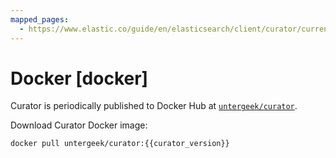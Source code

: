 ```yaml
---
mapped_pages:
  - https://www.elastic.co/guide/en/elasticsearch/client/curator/current/docker.html
---
```


# Docker [docker]

Curator is periodically published to Docker Hub at [`untergeek/curator`](https://hub.docker.com/repository/docker/untergeek/curator/general).

Download Curator Docker image:

``` sh subs=true
docker pull untergeek/curator:{{curator_version}}
```

